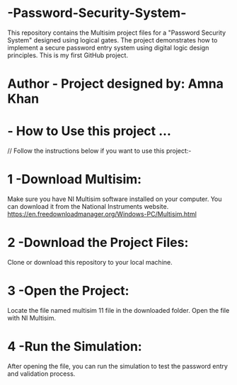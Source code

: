 # -Password-Security-System-
This repository contains the Multisim project files for a "Password Security System" designed using logical gates. The project demonstrates how to implement a secure password entry system using digital logic design principles. This is my first GitHub project.

# Author - Project designed by: Amna Khan 


# - How to Use this project ...
// Follow the instructions below if you want to use this project:-

# 1 -Download Multisim:
Make sure you have NI Multisim software installed on your computer. You can download it from the National Instruments website.
https://en.freedownloadmanager.org/Windows-PC/Multisim.html

# 2 -Download the Project Files:
Clone or download this repository to your local machine.

# 3 -Open the Project:
Locate the file named multisim 11 file in the downloaded folder.
Open the file with NI Multisim.

# 4 -Run the Simulation:
After opening the file, you can run the simulation to test the password entry and validation process.
